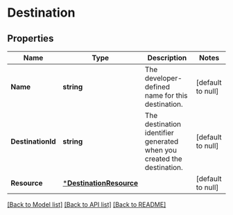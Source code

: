 # Destination

## Properties
Name | Type | Description | Notes
------------ | ------------- | ------------- | -------------
**Name** | **string** | The developer-defined name for this destination. | [default to null]
**DestinationId** | **string** | The destination identifier generated when you created the destination. | [default to null]
**Resource** | [***DestinationResource**](DestinationResource.md) |  | [default to null]

[[Back to Model list]](../README.md#documentation-for-models) [[Back to API list]](../README.md#documentation-for-api-endpoints) [[Back to README]](../README.md)

